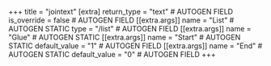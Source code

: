 +++
title = "jointext"
[extra]
return_type = "text" # AUTOGEN FIELD
is_override = false # AUTOGEN FIELD
[[extra.args]]
name = "List" # AUTOGEN STATIC
type = "/list" # AUTOGEN FIELD
[[extra.args]]
name = "Glue" # AUTOGEN STATIC
[[extra.args]]
name = "Start" # AUTOGEN STATIC
default_value = "1" # AUTOGEN FIELD
[[extra.args]]
name = "End" # AUTOGEN STATIC
default_value = "0" # AUTOGEN FIELD
+++